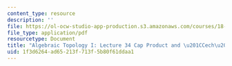 ```yaml
---
content_type: resource
description: ''
file: https://ol-ocw-studio-app-production.s3.amazonaws.com/courses/18-905-algebraic-topology-i-fall-2016/1f3d6264ad65213f713f5b80f61ddaa1_MIT18_905F16_lec34.pdf
file_type: application/pdf
resourcetype: Document
title: "Algebraic Topology I: Lecture 34 Cap Product and \u201CCech\u201D Cohomology"
uid: 1f3d6264-ad65-213f-713f-5b80f61ddaa1
---
```

